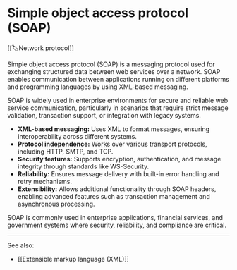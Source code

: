 
# Simple object access protocol (SOAP)

[[🏷️Network protocol]]

Simple object access protocol (SOAP) is a messaging protocol used for exchanging structured data between web services over a network. SOAP enables communication between applications running on different platforms and programming languages by using XML-based messaging.

SOAP is widely used in enterprise environments for secure and reliable web service communication, particularly in scenarios that require strict message validation, transaction support, or integration with legacy systems.

- **XML-based messaging:** Uses XML to format messages, ensuring interoperability across different systems.
- **Protocol independence:** Works over various transport protocols, including HTTP, SMTP, and TCP.
- **Security features:** Supports encryption, authentication, and message integrity through standards like WS-Security.
- **Reliability:** Ensures message delivery with built-in error handling and retry mechanisms.
- **Extensibility:** Allows additional functionality through SOAP headers, enabling advanced features such as transaction management and asynchronous processing.

SOAP is commonly used in enterprise applications, financial services, and government systems where security, reliability, and compliance are critical.

---

See also:

- [[Extensible markup language (XML)]]